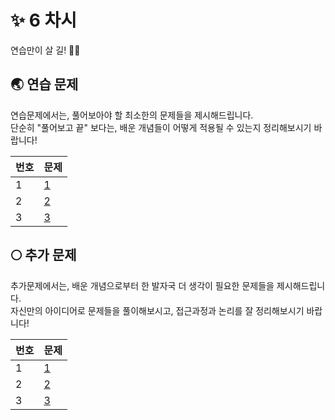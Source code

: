 # ✨ 6 차시 #
연습만이 살 길! 💪🏻

## 🌏 연습 문제 ##
연습문제에서는, 풀어보아야 할 최소한의 문제들을 제시해드립니다. </br>
단순히 "풀어보고 끝" 보다는, 배운 개념들이 어떻게 적용될 수 있는지 정리해보시기 바랍니다!

| <center> 번호 </center> | <center> 문제 </center> |
|-------------------------|------------------------|
| 1  | [1]()               |
| 2  | [2]()               |
| 3  | [3]()               |

## 🌕 추가 문제 ##
추가문제에서는, 배운 개념으로부터 한 발자국 더 생각이 필요한 문제들을 제시해드립니다. </br>
자신만의 아이디어로 문제들을 풀이해보시고, 접근과정과 논리를 잘 정리해보시기 바랍니다!

| <center> 번호 </center> | <center> 문제 </center> |
|-------------------------|------------------------|
| 1  | [1]()               |
| 2  | [2]()               |
| 3  | [3]()               |
